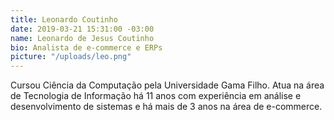 ```yaml
---
title: Leonardo Coutinho
date: 2019-03-21 15:31:00 -03:00
name: Leonardo de Jesus Coutinho
bio: Analista de e-commerce e ERPs
picture: "/uploads/leo.png"
---
```


Cursou Ciência da Computação pela Universidade Gama Filho. Atua na área de Tecnologia de Informação há 11 anos com experiência em análise e desenvolvimento de sistemas e há mais de 3 anos na área de e-commerce.
